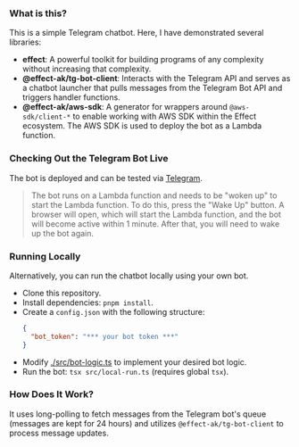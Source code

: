 ### What is this?

This is a simple Telegram chatbot. Here, I have demonstrated several libraries:

- **effect**: A powerful toolkit for building programs of any complexity without increasing that complexity.
- **@effect-ak/tg-bot-client**: Interacts with the Telegram API and serves as a chatbot launcher that pulls messages from the Telegram Bot API and triggers handler functions.
- **@effect-ak/aws-sdk**: A generator for wrappers around `@aws-sdk/client-*` to enable working with AWS SDK within the Effect ecosystem. The AWS SDK is used to deploy the bot as a Lambda function.

### Checking Out the Telegram Bot Live

The bot is deployed and can be tested via [Telegram](https://t.me/effect_buddy_bot).

> The bot runs on a Lambda function and needs to be "woken up" to start the Lambda function. To do this, press the "Wake Up" button. A browser will open, which will start the Lambda function, and the bot will become active within 1 minute. After that, you will need to wake up the bot again.

### Running Locally

Alternatively, you can run the chatbot locally using your own bot.

- Clone this repository.
- Install dependencies: `pnpm install`.
- Create a `config.json` with the following structure:
  ```json
  {
    "bot_token": "*** your bot token ***"
  }
  ```
- Modify [./src/bot-logic.ts](./src/bot-logic.ts) to implement your desired bot logic.
- Run the bot: `tsx src/local-run.ts` (requires global `tsx`).

### How Does It Work?

It uses long-polling to fetch messages from the Telegram bot's queue (messages are kept for 24 hours) and utilizes `@effect-ak/tg-bot-client` to process message updates.